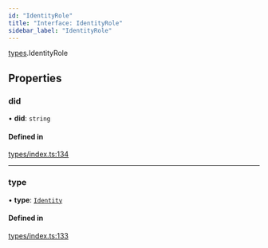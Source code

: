 ```yaml
---
id: "IdentityRole"
title: "Interface: IdentityRole"
sidebar_label: "IdentityRole"
---
```


[types](../../../modules/Types/Types.md).IdentityRole

## Properties

### did

• **did**: `string`

#### Defined in

[types/index.ts:134](https://github.com/PolymeshAssociation/polymesh-sdk/blob/2c78f6c34/src/types/index.ts#L134)

___

### type

• **type**: [`Identity`](../../../enums/Types/RoleType/RoleType.md#identity)

#### Defined in

[types/index.ts:133](https://github.com/PolymeshAssociation/polymesh-sdk/blob/2c78f6c34/src/types/index.ts#L133)
